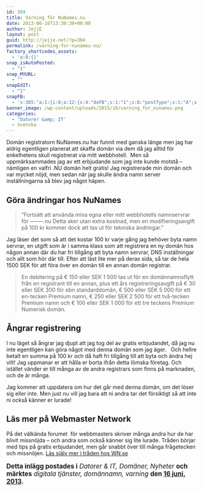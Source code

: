 ```yaml
---
id: 304
title: Varning för NuNames.nu
date: 2013-06-16T13:30:30+00:00
author: JejjE
layout: post
guid: http://jejje.net/?p=304
permalink: /varning-for-nunames-nu/
factory_shortcodes_assets:
  - 'a:0:{}'
snap_isAutoPosted:
  - "1"
snap_MYURL:
  - ""
snapEdIT:
  - "1"
snapFB:
  - 's:365:"a:1:{i:0;a:12:{s:4:"doFB";s:1:"1";s:8:"postType";s:1:"A";s:10:"AttachPost";s:1:"2";s:10:"SNAPformat";s:23:"(%TITLE%) at %SITENAME%";s:9:"isAutoImg";s:1:"A";s:8:"imgToUse";s:0:"";s:9:"isAutoURL";s:1:"A";s:8:"urlToUse";s:0:"";s:11:"isPrePosted";s:1:"1";s:8:"isPosted";s:1:"1";s:4:"pgID";s:31:"376126219133781_918780941534970";s:5:"pDate";s:19:"2015-10-23 13:39:32";}}";'
banner_image: /wp-content/uploads/2015/10/varning_for_nunames.png
categories:
  - 'Datorer &amp; IT'
  - Svenska
---
```

Domän registratorn NuNames.nu har funnit med ganska länge men jag har aldrig egentligen planerat att skaffa domän via dem då jag alltid för enkelhetens skull registrerat via mitt webbhotell.  Men så uppmärksammades jag av ett erbjudande som jag inte kunde motstå – nämligen en valfri .NU domän helt gratis! Jag registrerade min domän och var mycket nöjd, men sedan när jag skulle ändra namn server inställningarna så blev jag något häpen.
<!--more-->
## Göra ändringar hos NuNames

> ”Fortsätt att använda mina egna eller mitt webbhotells namnservrar för ——–.nu Detta sker utan extra kostnad, men en modifieringsavgift på 100 kr kommer dock att tas ut för tekniska ändringar.”

Jag läser det som så att det kostar 100 kr varje gång jag behöver byta namn servrar, en utgift som är i samma klass som att registrera en ny domän hos någon annan där du har fri tillgång att byta namn servrar, DNS inställningar och allt som hör där till. Efter att läst lite mer på deras sida, så tar de hela 1500 SEK för att föra över en domän till en annan domän registrar.

> En debitering på € 150 eller SEK 1 500 tas ut för en domännamnsflytt från en registrant till en annan, plus ett års registreringsavgift på € 30 eller SEK 300 för ebn standarddomän, € 500 eller SEK 5 000 för ett en-tecken Premium namn, € 250 eller SEK 2 500 för ett två-tecken Premium namn och € 100 eller SEK 1 000 för ett tre teckens Premium Numerisk domän.

## Ångrar registrering

I nu läget så ångrar jag djupt att jag tog del av gratis erbjudandet, då jag nu inte egentligen kan göra något med denna domän som jag äger.   Och hellre betalt en summa på 100 kr och då haft fri tillgång till att byta och ändra hej vilt! Jag uppmanar er att hålla er borta ifrån detta lömska företag. Och istället vänder er till många av de andra registrars som finns på marknaden, och de är många.

Jag kommer att uppdatera om hur det går med denna domän, om det löser sig eller inte. Men just nu vill jag bara att ni andra tar det försiktigt så att inte ni också känner er lurade!

## Läs mer på Webmaster Network

På det välkända forumet  för webbmasters skriver många andra hur de har blivit missnöjda – och andra som också känner sig lite lurade. Tråden börjar med tips på gratis erbjudandet, men går snabbt över till många frågetecken och missnöjen. <a title="Diskussion om NuNames erbjudand om Gratis .NU domän - som sedan visar sig inte är helt gratis i slutändan. " href="http://www.wn.se/showthread.php?t=1058137" target="_blank" rel="nofollow">Läs själv mer i tråden hos WN.se</a>

<p style="font-size: 1.2em;">
  <strong>Detta inlägg postades i</strong> <em>Datorer & IT, Domäner, Nyheter</em> <strong>och märktes</strong> <em>digitala tjänster, domännamn, varning</em> <strong>den <a title="02:05" href="https://web.archive.org/web/20140517135149/{{ site.baseurl }}/varning-for-nunames-nu/" rel="bookmark"><time class="entry-date" datetime="2013-06-16T14:05:34+00:00">16 juni, 2013</time></a>.</strong>
</p>

<div style="font-size:0px;height:0px;line-height:0px;margin:0;padding:0;clear:both">
</div>